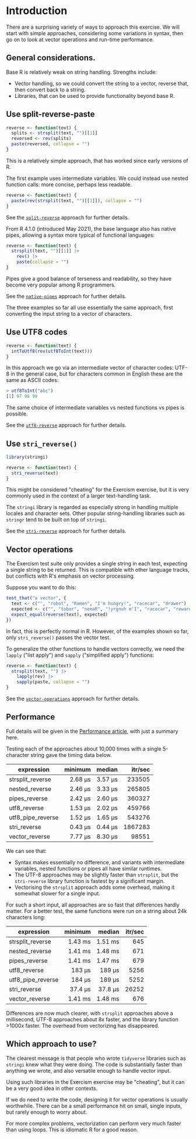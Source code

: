 # Introduction

There are a surprising variety of ways to approach this exercise.
We will start with simple approaches, considering some variations in syntax, then go on to look at vector operations and run-time performance.

## General considerations.

Base R is relatively weak on string handling.
Strengths include:
- Vector handling, so we could convert the string to a vector, reverse that, then convert back to a string.
- Libraries, that can be used to provide functionality beyond base R.

## Use split-reverse-paste

```r
reverse <- function(text) {
  splits <- strsplit(text, "")[[1]]
  reversed <- rev(splits)
  paste(reversed, collapse = "")
}
```

This is a relatively simple approach, that has worked since early versions of R.

The first example uses intermediate variables.
We could instead use nested function calls: more concise, perhaps less readable.

```r
reverse <- function(text) {
  paste(rev(strsplit(text, "")[[1]]), collapse = "")
}
```

See the [`split-reverse`][split-reverse] approach for further details.

From R 4.1.0 (introduced May 2021), the base language also has native pipes, allowing a syntax more typical of functional languages:

```r
reverse <- function(text) {
  strsplit(text, "")[[1]] |>
    rev() |>
    paste(collapse = "")
}
```

Pipes give a good balance of terseness and readability, so they have become very popular among R programmers.

See the [`native-pipes`][native-pipes] approach for further details.


The three examples so far all use essentially the same approach, first converting the input string to a vector of characters.

## Use UTF8 codes

```r
reverse <- function(text) {
  intToUtf8(rev(utf8ToInt(text)))
}
```

In this approach we go via an intermediate vector of character codes: UTF-8 in the general case, but for characters common in English these are the same as ASCII codes:

```r
> utf8ToInt("abc")
[1] 97 98 99
```

The same choice of intermediate variables vs nested functions vs pipes is possible.

See the [`utf8-reverse`][utf8-reverse] approach for further details.

## Use `stri_reverse()`

```r
library(stringi)

reverse <- function(text) {
  stri_reverse(text)
}
```

This might be considered "cheating" for the Exercism exercise, but it is very commonly used in the context of a larger text-handling task.

The `stringi` library is regarded as especially strong in handling multiple locales and character sets.
Other popular string-handling libraries such as `stringr` tend to be built on top of `stringi`.

See the [`stri-reverse`][stri-reverse] approach for further details.

## Vector operations

The Exercism test suite only provides a single string in each test, expecting a single string to be returned.
This is compatible with other language tracks, but conflicts with R's emphasis on vector processing.

Suppose you want to do this:

```r
test_that("a vector", {
  text <- c("", "robot", "Ramen", "I'm hungry!", "racecar", "drawer")
  expected <- c("", "tobor", "nemaR", "!yrgnuh m'I", "racecar", "reward")
  expect_equal(reverse(text), expected)
})
```

In fact, this is perfectly normal in R.
However, of the examples shown so far, only `stri_reverse()` passes the vector test.

To generalize the other functions to handle vectors correctly, we need the `lapply` ("list apply") and `sapply` ("simplified apply") functions:

```r
reverse <- function(text) {
  strsplit(text, "") |>
    lapply(rev) |>
    sapply(paste, collapse = "")
}
```

See the [`vector-operations`][vector-operations] approach for further details.


## Performance

Full details will be given in the [Performance article][performance-article], with just a summary here.

Testing each of the approaches about 10,000 times with a single 5-character string gave the timing data below.

|expression         |minimum  |median   |itr/sec  |
|-------------------|--------:|--------:|--------:|
|strsplit_reverse   |  2.68 µs|  3.57 µs|   233505|
|nested_reverse     |  2.46 µs|  3.33 µs|   265805|
|pipes_reverse      |  2.42 µs|  2.60 µs|   360327|
|utf8_reverse       |  1.53 µs|  2.02 µs|   459766|
|utf8_pipe_reverse  |  1.52 µs|  1.65 µs|   543276|
|stri_reverse       |  0.43 µs|  0.44 µs|  1867283|
|vector_reverse     |  7.77 µs|  8.30 µs|    98551|

We can see that:
- Syntax makes essentially no difference, and variants with intermediate variables, nested functions or pipes all have similar runtimes.
- The UTF-8 approaches may be slightly faster than `strsplit`, but the `stri-reverse` library function is fastest by a significant margin.
- Vectorising the `strsplit` approach adds some overhead, making it somewhat slower for a single input.

For such a short input, all approaches are so fast that differences hardly matter.
For a better test, the same functions were run on a string about 24k characters long:

|expression       |minimum  |median   |itr/sec |
|-----------------|--------:|--------:|-------:|
|strsplit_reverse |  1.43 ms|  1.51 ms|     645|
|nested_reverse   |  1.41 ms|  1.48 ms|     671|
|pipes_reverse    |  1.41 ms|  1.47 ms|     679|
|utf8_reverse     |   183 µs|   189 µs|    5256|
|utf8_pipe_reverse|   184 µs|   189 µs|    5252|
|stri_reverse     |  37.4 µs|  37.8 µs|   26252|
|vector_reverse   |  1.41 ms|  1.48 ms|     676|

Differences are now much clearer, with `strsplit` approaches above a millisecond, UTF-8 approaches about 8x faster, and the library function >1000x faster.
The overhead from vectorizing has disappeared.

## Which approach to use?

The clearest message is that people who wrote `tidyverse` libraries such as `stringi` knew what they were doing.
The code is substantially faster than anything we wrote, and also versatile enough to handle vector input.

Using such libraries in the Exercism exercise may be "cheating", but it can be a very good idea in other contexts.

If we do need to write the code, designing it for vector operations is usually worthwhile.
There can be a small performance hit on small, single inputs, but rarely enough to worry about.

For more complex problems, vectorization can perform very much faster than using loops.
This is idiomatic R for a good reason.

[performance-article]: https://exercism.org/tracks/r/exercises/reverse-string/articles/performance
[split-reverse]: https://exercism.org/tracks/r/exercises/reverse-string/approaches/split-reverse
[utf8-reverse]: https://exercism.org/tracks/r/exercises/reverse-string/approaches/utf8-reverse
[stri-reverse]: https://exercism.org/tracks/r/exercises/reverse-string/approaches/stri-reverse
[native-pipes]: https://exercism.org/tracks/r/exercises/reverse-string/approaches/native-pipes
[vector-operations]: https://exercism.org/tracks/r/exercises/reverse-string/approaches/vector-operations

